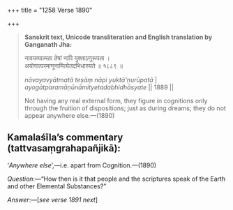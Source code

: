 +++
title = "1258 Verse 1890"

+++
> **Sanskrit text, Unicode transliteration and English translation by Ganganath Jha:** 
>
> नावयव्यात्मता तेषां नापि युक्ताऽणुरूपता ।  
> अयोगात्परमाणूनामित्येतदभिधास्यते ॥ १८८९ ॥ 
>
> *nāvayavyātmatā teṣāṃ nāpi yuktā'ṇurūpatā* \|  
> *ayogātparamāṇūnāmityetadabhidhāsyate* \|\| 1889 \|\| 
>
> Not having any real external form, they figure in cognitions only through the fruition of dispositions; just as during dreams; they do not appear anywhere else.—(1890)



## Kamalaśīla’s commentary (tattvasaṃgrahapañjikā):

‘*Anywhere else*’,—i.e. apart from Cognition.—(1890)

*Question*:—“How then is it that people and the scriptures speak of the Earth and other Elemental Substances?”

*Answer*:—[*see verse 1891 next*]


